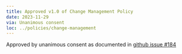 ```yaml
---
title: Approved v1.0 of Change Management Policy
date: 2023-11-29
via: Unanimous consent
loc: ../policies/change-management
---
```


Approved by unanimous consent as documented in [github issue #184](https://github.com/TIDES-transit/TIDES/issues/184)